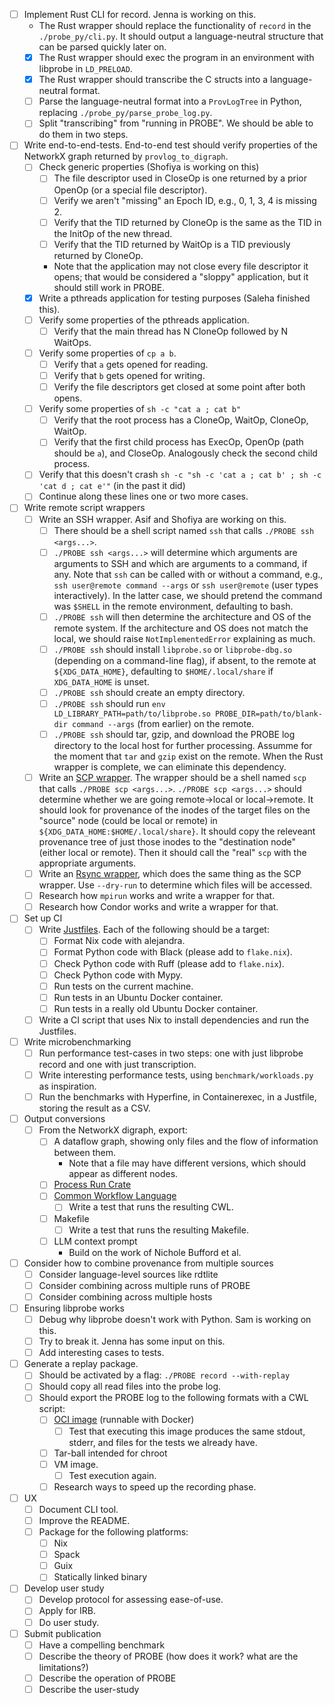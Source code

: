 - [ ] Implement Rust CLI for record. Jenna is working on this.
  - The Rust wrapper should replace the functionality of `record` in the `./probe_py/cli.py`. It should output a language-neutral structure that can be parsed quickly later on.
  - [x] The Rust wrapper should exec the program in an environment with libprobe in `LD_PRELOAD`.
  - [x] The Rust wrapper should transcribe the C structs into a language-neutral format.
  - [ ] Parse the language-neutral format into a `ProvLogTree` in Python, replacing `./probe_py/parse_probe_log.py`.
  - [ ] Split "transcribing" from "running in PROBE". We should be able to do them in two steps.
- [ ] Write end-to-end-tests. End-to-end test should verify properties of the NetworkX graph returned by `provlog_to_digraph`.
  - [ ] Check generic properties (Shofiya is working on this)
    - [ ] The file descriptor used in CloseOp is one returned by a prior OpenOp (or a special file descriptor).
    - [ ] Verify we aren't "missing" an Epoch ID, e.g., 0, 1, 3, 4 is missing 2.
    - [ ] Verify that the TID returned by CloneOp is the same as the TID in the InitOp of the new thread.
    - [ ] Verify that the TID returned by WaitOp is a TID previously returned by CloneOp.
    - Note that the application may not close every file descriptor it opens; that would be considered a "sloppy" application, but it should still work in PROBE.
  - [x] Write a pthreads application for testing purposes (Saleha finished this).
  - [ ] Verify some properties of the pthreads application.
    - [ ] Verify that the main thread has N CloneOp followed by N WaitOps.
  - [ ] Verify some properties of `cp a b`.
    - [ ] Verify that `a` gets opened for reading.
    - [ ] Verify that `b` gets opened for writing.
    - [ ] Verify the file descriptors get closed at some point after both opens.
  - [ ] Verify some properties of `sh -c "cat a ; cat b"`
    - [ ] Verify that the root process has a CloneOp, WaitOp, CloneOp, WaitOp.
    - [ ] Verify that the first child process has ExecOp, OpenOp (path should be `a`), and CloseOp. Analogously check the second child process.
  - [ ] Verify that this doesn't crash `sh -c "sh -c 'cat a ; cat b' ; sh -c 'cat d ; cat e'"` (in the past it did)
  - [ ] Continue along these lines one or two more cases.
- [ ] Write remote script wrappers
  - [ ] Write an SSH wrapper. Asif and Shofiya are working on this.
    - [ ] There should be a shell script named `ssh` that calls `./PROBE ssh <args...>`.
    - [ ] `./PROBE ssh <args...>` will determine which arguments are arguments to SSH and which are arguments to a command, if any. Note that `ssh` can be called with or without a command, e.g., `ssh user@remote command --args` or `ssh user@remote` (user types interactively). In the latter case, we should pretend the command was `$SHELL` in the remote environment, defaulting to bash.
    - [ ] `./PROBE ssh` will then determine the architecture and OS of the remote system. If the architecture and OS does not match the local, we should raise `NotImplementedError` explaining as much.
    - [ ] `./PROBE ssh` should install `libprobe.so` or `libprobe-dbg.so` (depending on a command-line flag), if absent, to the remote at `${XDG_DATA_HOME}`, defaulting to `$HOME/.local/share` if `XDG_DATA_HOME` is unset.
    - [ ] `./PROBE ssh` should create an empty directory.
    - [ ] `./PROBE ssh` should run `env LD_LIBRARY_PATH=path/to/libprobe.so PROBE_DIR=path/to/blank-dir command --args` (from earlier) on the remote.
    - [ ] `./PROBE ssh` should tar, gzip, and download the PROBE log directory to the local host for further processing. Assumme for the moment that `tar` and `gzip` exist on the remote. When the Rust wrapper is complete, we can eliminate this dependency.
  - [ ] Write an [SCP wrapper](https://www.wikiwand.com/en/Secure_copy_protocol). The wrapper should be a shell named `scp` that calls `./PROBE scp <args...>`. `./PROBE scp <args...>` should determine whether we are going remote->local or local->remote. It should look for provenance of the inodes of the target files on the "source" node (could be local or remote) in `${XDG_DATA_HOME:$HOME/.local/share}`. It should copy the releveant provenance tree of just those inodes to the "destination node" (either local or remote). Then it should call the "real" `scp` with the appropriate arguments.
  - [ ] Write an [Rsync wrapper](https://rsync.samba.org/), which does the same thing as the SCP wrapper. Use `--dry-run` to determine which files will be accessed.
  - [ ] Research how `mpirun` works and write a wrapper for that.
  - [ ] Research how Condor works and write a wrapper for that.
- [ ] Set up CI
  - [ ] Write [Justfiles](https://github.com/casey/just). Each of the following should be a target:
    - [ ] Format Nix code with alejandra.
    - [ ] Format Python code with Black (please add to `flake.nix`).
    - [ ] Check Python code with Ruff (please add to `flake.nix`).
    - [ ] Check Python code with Mypy.
    - [ ] Run tests on the current machine.
    - [ ] Run tests in an Ubuntu Docker container.
    - [ ] Run tests in a really old Ubuntu Docker container.
  - [ ] Write a CI script that uses Nix to install dependencies and run the Justfiles.
- [ ] Write microbenchmarking
  - [ ] Run performance test-cases in two steps: one with just libprobe record and one with just transcription.
  - [ ] Write interesting performance tests, using `benchmark/workloads.py` as inspiration.
  - [ ] Run the benchmarks with Hyperfine, in Containerexec, in a Justfile, storing the result as a CSV.
- [ ] Output conversions
  - [ ] From the NetworkX digraph, export:
    - [ ] A dataflow graph, showing only files and the flow of information between them.
      - Note that a file may have different versions, which should appear as different nodes.
    - [ ] [Process Run Crate](https://www.researchobject.org/workflow-run-crate/profiles/process_run_crate/)
    - [ ] [Common Workflow Language](https://www.commonwl.org/)
      - [ ] Write a test that runs the resulting CWL.
    - [ ] Makefile
      - [ ] Write a test that runs the resulting Makefile.
    - [ ] LLM context prompt
      - Build on the work of Nichole Bufford et al.
- [ ] Consider how to combine provenance from multiple sources
  - [ ] Consider language-level sources like rdtlite
  - [ ] Consider combining across multiple runs of PROBE
  - [ ] Consider combining across multiple hosts
- [ ] Ensuring libprobe works
  - [ ] Debug why libprobe doesn't work with Python. Sam is working on this.
  - [ ] Try to break it. Jenna has some input on this.
  - [ ] Add interesting cases to tests.
- [ ] Generate a replay package.
  - [ ] Should be activated by a flag: `./PROBE record --with-replay`
  - [ ] Should copy all read files into the probe log.
  - [ ] Should export the PROBE log to the following formats with a CWL script:
    - [ ] [OCI image](https://opencontainers.org/) (runnable with Docker)
      - [ ] Test that executing this image produces the same stdout, stderr, and files for the tests we already have.
    - [ ] Tar-ball intended for chroot
    - [ ] VM image.
      - [ ] Test execution again.
    - [ ] Research ways to speed up the recording phase.
- [ ] UX
  - [ ] Document CLI tool.
  - [ ] Improve the README.
  - [ ] Package for the following platforms:
    - [ ] Nix
    - [ ] Spack
    - [ ] Guix
    - [ ] Statically linked binary
- [ ] Develop user study
  - [ ] Develop protocol for assessing ease-of-use.
  - [ ] Apply for IRB.
  - [ ] Do user study.
- [ ] Submit publication
  - [ ] Have a compelling benchmark
  - [ ] Describe the theory of PROBE (how does it work? what are the limitations?)
  - [ ] Describe the operation of PROBE
  - [ ] Describe the user-study
